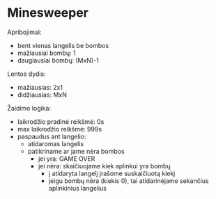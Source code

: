 # Minesweeper

Apribojimai:
- bent vienas langelis be bombos
- mažiausiai bombų: 1
- daugiausiai bombų: (MxN)-1

Lentos dydis:
- mažiausias: 2x1
- didžiausias: MxN

Žaidimo logika:
- laikrodžio pradinė reikšmė: 0s
- max laikrodžio reikšmė: 999s
- paspaudus ant langelio:
    - atidaromas langelis
    - patikriname ar jame nėra bombos
        - jei yra: GAME OVER
        - jei nėra: skaičiuojame kiek aplinkui yra bombų
            - į atidaryta langelį įrašome suskaičiuotą kiekį
            - jeigu bombų nėra (kiekis 0), tai atidarinėjame sekančius aplinkinius langelius
